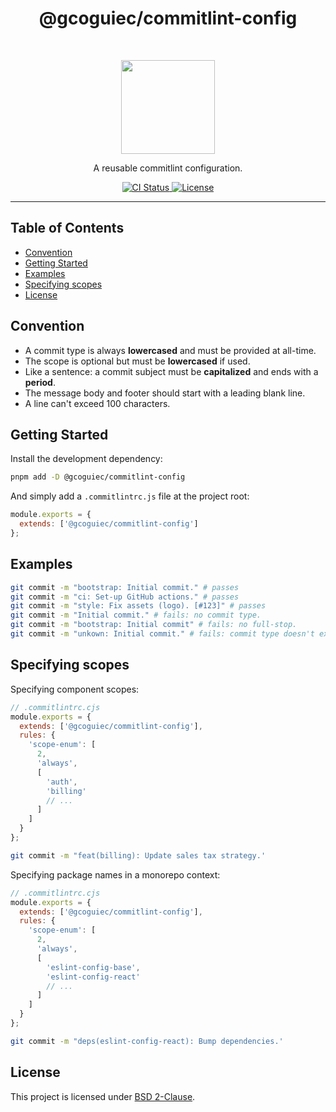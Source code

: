 <h1 align="center">@gcoguiec/commitlint-config</h1>
<br>
<p align="center">
  <img src="https://commitlint.js.org/assets/icon.svg" width="150" alt=""/>
</p>
<p align="center">
  A reusable commitlint configuration.
</p>
<p align="center">
  <a href="https://github.com/gcoguiec/commitlint-config/actions/workflows/ci.yml">
    <img src="https://img.shields.io/github/actions/workflow/status/gcoguiec/commitlint-config/ci.yml?branch=main&label=ci&style=flat-square" alt="CI Status"/>
  </a>
  <a href="https://github.com/gcoguiec/commitlint-config/blob/main/LICENSE.md">
    <img src="https://img.shields.io/github/license/gcoguiec/commitlint-config?style=flat-square&label=License"
         alt="License"/>
  </a>
</p>

<hr>

## Table of Contents

- [Convention](#convention)
- [Getting Started](#getting-started)
- [Examples](#examples)
- [Specifying scopes](#specifying-scopes)
- [License](#license)

## Convention

- A commit type is always **lowercased** and must be provided at all-time.
- The scope is optional but must be **lowercased** if used.
- Like a sentence: a commit subject must be **capitalized** and ends with a **period**.
- The message body and footer should start with a leading blank line.
- A line can't exceed 100 characters.

## Getting Started

Install the development dependency:

```bash
pnpm add -D @gcoguiec/commitlint-config
```

And simply add a `.commitlintrc.js` file at the project root:

```js
module.exports = {
  extends: ['@gcoguiec/commitlint-config']
};
```

## Examples

```bash
git commit -m "bootstrap: Initial commit." # passes
git commit -m "ci: Set-up GitHub actions." # passes
git commit -m "style: Fix assets (logo). [#123]" # passes
git commit -m "Initial commit." # fails: no commit type.
git commit -m "bootstrap: Initial commit" # fails: no full-stop.
git commit -m "unkown: Initial commit." # fails: commit type doesn't exists.
```

## Specifying scopes

Specifying component scopes:

```js
// .commitlintrc.cjs
module.exports = {
  extends: ['@gcoguiec/commitlint-config'],
  rules: {
    'scope-enum': [
      2,
      'always',
      [
        'auth',
        'billing'
        // ...
      ]
    ]
  }
};
```

```bash
git commit -m "feat(billing): Update sales tax strategy.'
```

Specifying package names in a monorepo context:

```js
// .commitlintrc.cjs
module.exports = {
  extends: ['@gcoguiec/commitlint-config'],
  rules: {
    'scope-enum': [
      2,
      'always',
      [
        'eslint-config-base',
        'eslint-config-react'
        // ...
      ]
    ]
  }
};
```

```bash
git commit -m "deps(eslint-config-react): Bump dependencies.'
```

## License

This project is licensed under [BSD 2-Clause](https://spdx.org/licenses/BSD-2-Clause.html).
